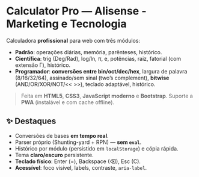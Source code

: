 # Calculator Pro — Alisense - Marketing e Tecnologia

Calculadora **profissional** para web com três módulos:
- **Padrão**: operações diárias, memória, parênteses, histórico.
- **Científica**: trig (Deg/Rad), log/ln, π, e, potências, raiz, fatorial (com extensão Γ), histórico.
- **Programador**: **conversões entre bin/oct/dec/hex**, largura de palavra (8/16/32/64), assinado/sem sinal (two’s complement), **bitwise** (AND/OR/XOR/NOT/<< >>), teclado adaptável, histórico.

> Feita em **HTML5**, **CSS3**, **JavaScript moderno** e **Bootstrap**. Suporte a **PWA** (instalável e com cache offline).

## ✨ Destaques
- Conversões de bases **em tempo real**.
- Parser próprio (Shunting-yard + RPN) — **sem `eval`**.
- Histórico por módulo (persistido em `localStorage`) e cópia rápida.
- Tema **claro/escuro** persistente.
- **Teclado físico**: Enter (=), Backspace (⌫), Esc (C).
- **Acessível**: foco visível, labels, contraste, `aria-label`.


